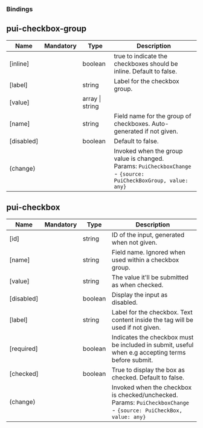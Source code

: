 ### Bindings

## pui-checkbox-group
Name      | Mandatory | Type        | Description
--------- | --------- | ----------- | -----------
[inline] | | boolean | true to indicate the checkboxes should be inline. Default to false.
[label] | | string | Label for the checkbox group.
[value] | | array &#124; string |
[name] | | string | Field name for the group of checkboxes. Auto-generated if not given.
[disabled] |  | boolean | Default to false.
(change) | | | Invoked when the group value is changed.<br/>Params: `PuiCheckboxChange` - `{source: PuiCheckBoxGroup, value: any}`

## pui-checkbox
Name      | Mandatory | Type        | Description
--------- | --------- | ----------- | -----------
[id] | | string | ID of the input, generated when not given.
[name] | | string | Field name. Ignored when used within a checkbox group.
[value] | | string | The value it'll be submitted as when checked.
[disabled] | | boolean | Display the input as disabled.
[label] |  | string | Label for the checkbox. Text content inside the tag will be used if not given.
[required] | | boolean | Indicates the checkbox must be included in submit, useful when e.g accepting terms before submit.
[checked] | | boolean | True to display the box as checked. Default to false.
(change) | | | Invoked when the checkbox is checked/unchecked.<br/>Params: `PuiCheckboxChange` - `{source: PuiCheckBox, value: any}`
